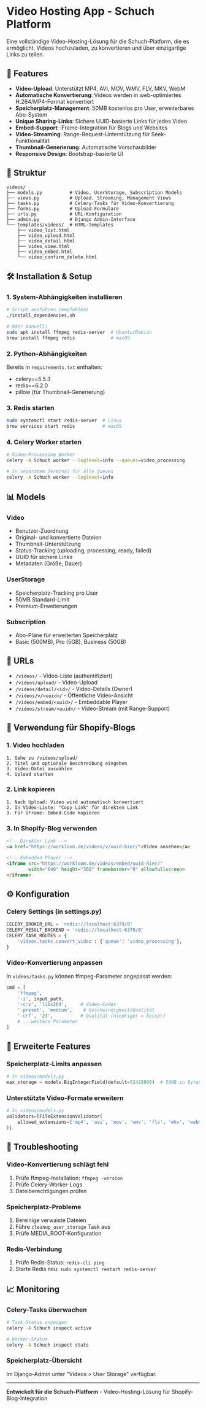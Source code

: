 # Video Hosting App - Schuch Platform

Eine vollständige Video-Hosting-Lösung für die Schuch-Platform, die es ermöglicht, Videos hochzuladen, zu konvertieren und über einzigartige Links zu teilen.

## 🚀 Features

- **Video-Upload**: Unterstützt MP4, AVI, MOV, WMV, FLV, MKV, WebM
- **Automatische Konvertierung**: Videos werden in web-optimiertes H.264/MP4-Format konvertiert
- **Speicherplatz-Management**: 50MB kostenlos pro User, erweiterbares Abo-System
- **Unique Sharing-Links**: Sichere UUID-basierte Links für jedes Video
- **Embed-Support**: iFrame-Integration für Blogs und Websites
- **Video-Streaming**: Range-Request-Unterstützung für Seek-Funktionalität
- **Thumbnail-Generierung**: Automatische Vorschaubilder
- **Responsive Design**: Bootstrap-basierte UI

## 📁 Struktur

```
videos/
├── models.py          # Video, UserStorage, Subscription Models
├── views.py           # Upload, Streaming, Management Views
├── tasks.py           # Celery-Tasks für Video-Konvertierung
├── forms.py           # Upload-Formulare
├── urls.py            # URL-Konfiguration
├── admin.py           # Django Admin-Interface
└── templates/videos/  # HTML-Templates
    ├── video_list.html
    ├── video_upload.html
    ├── video_detail.html
    ├── video_view.html
    ├── video_embed.html
    └── video_confirm_delete.html
```

## 🛠 Installation & Setup

### 1. System-Abhängigkeiten installieren

```bash
# Script ausführen (empfohlen)
./install_dependencies.sh

# Oder manuell:
sudo apt install ffmpeg redis-server  # Ubuntu/Debian
brew install ffmpeg redis             # macOS
```

### 2. Python-Abhängigkeiten

Bereits in `requirements.txt` enthalten:
- celery==5.5.3
- redis==6.2.0
- pillow (für Thumbnail-Generierung)

### 3. Redis starten

```bash
sudo systemctl start redis-server  # Linux
brew services start redis          # macOS
```

### 4. Celery Worker starten

```bash
# Video-Processing Worker
celery -A Schuch worker --loglevel=info --queues=video_processing

# In separatem Terminal für alle Queues
celery -A Schuch worker --loglevel=info
```

## 📊 Models

### Video
- Benutzer-Zuordnung
- Original- und konvertierte Dateien
- Thumbnail-Unterstützung
- Status-Tracking (uploading, processing, ready, failed)
- UUID für sichere Links
- Metadaten (Größe, Dauer)

### UserStorage
- Speicherplatz-Tracking pro User
- 50MB Standard-Limit
- Premium-Erweiterungen

### Subscription
- Abo-Pläne für erweiterten Speicherplatz
- Basic (500MB), Pro (5GB), Business (50GB)

## 🔗 URLs

- `/videos/` - Video-Liste (authentifiziert)
- `/videos/upload/` - Video-Upload
- `/videos/detail/<id>/` - Video-Details (Owner)
- `/videos/v/<uuid>/` - Öffentliche Video-Ansicht
- `/videos/embed/<uuid>/` - Embeddable Player
- `/videos/stream/<uuid>/` - Video-Stream (mit Range-Support)

## 🎯 Verwendung für Shopify-Blogs

### 1. Video hochladen
```
1. Gehe zu /videos/upload/
2. Titel und optionale Beschreibung eingeben
3. Video-Datei auswählen
4. Upload starten
```

### 2. Link kopieren
```
1. Nach Upload: Video wird automatisch konvertiert
2. In Video-Liste: "Copy Link" für direkten Link
3. Für iFrame: Embed-Code kopieren
```

### 3. In Shopify-Blog verwenden
```html
<!-- Direkter Link -->
<a href="https://workloom.de/videos/v/uuid-hier/">Video ansehen</a>

<!-- Embedded Player -->
<iframe src="https://workloom.de/videos/embed/uuid-hier/" 
        width="640" height="360" frameborder="0" allowfullscreen>
</iframe>
```

## ⚙️ Konfiguration

### Celery Settings (in settings.py)
```python
CELERY_BROKER_URL = 'redis://localhost:6379/0'
CELERY_RESULT_BACKEND = 'redis://localhost:6379/0'
CELERY_TASK_ROUTES = {
    'videos.tasks.convert_video': {'queue': 'video_processing'},
}
```

### Video-Konvertierung anpassen
In `videos/tasks.py` können ffmpeg-Parameter angepasst werden:
```python
cmd = [
    'ffmpeg',
    '-i', input_path,
    '-c:v', 'libx264',     # Video-Codec
    '-preset', 'medium',    # Geschwindigkeit/Qualität
    '-crf', '23',          # Qualität (niedriger = besser)
    # ...weitere Parameter
]
```

## 🔧 Erweiterte Features

### Speicherplatz-Limits anpassen
```python
# In videos/models.py
max_storage = models.BigIntegerField(default=52428800)  # 50MB in Bytes
```

### Unterstützte Video-Formate erweitern
```python
# In videos/models.py
validators=[FileExtensionValidator(
    allowed_extensions=['mp4', 'avi', 'mov', 'wmv', 'flv', 'mkv', 'webm', 'zusätzlich']
)]
```

## 🚨 Troubleshooting

### Video-Konvertierung schlägt fehl
1. Prüfe ffmpeg-Installation: `ffmpeg -version`
2. Prüfe Celery-Worker-Logs
3. Dateiberechtigungen prüfen

### Speicherplatz-Probleme
1. Bereinige verwaiste Dateien
2. Führe `cleanup_user_storage` Task aus
3. Prüfe MEDIA_ROOT-Konfiguration

### Redis-Verbindung
1. Prüfe Redis-Status: `redis-cli ping`
2. Starte Redis neu: `sudo systemctl restart redis-server`

## 📈 Monitoring

### Celery-Tasks überwachen
```bash
# Task-Status anzeigen
celery -A Schuch inspect active

# Worker-Status
celery -A Schuch inspect stats
```

### Speicherplatz-Übersicht
Im Django-Admin unter "Videos > User Storage" verfügbar.

---

**Entwickelt für die Schuch-Platform** - Video-Hosting-Lösung für Shopify-Blog-Integration